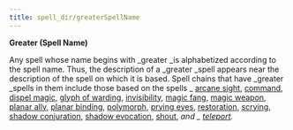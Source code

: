 ```yaml
---
title: spell_dir/greaterSpellName
---
```

 **Greater (Spell Name)**

Any spell whose name begins with _greater _is alphabetized according to the spell name. Thus, the description of a _greater _spell appears near the description of the spell on which it is based. Spell chains that have _greater _spells in them include those based on the spells _ [arcane sight](arcaneSight#_arcane-sight), [command](command#_command), [dispel magic](dispelMagic#_dispel-magic), [glyph of warding](glyphOfWarding#_glyph-of-warding), [invisibility](invisibility#_invisibility), [magic fang](magicFang#_magic-fang), [magic weapon](magicWeapon#_magic-weapon), [planar ally](planarAlly#_planar-ally), [planar binding](planarBinding#_planar-binding), [polymorph](polymorph#_polymorph), [prying eyes](pryingEyes#_prying-eyes), [restoration](restoration#_restoration), [scrying](scrying#_scrying), [shadow conjuration](shadowConjuration#_shadow-conjuration), [shadow evocation](shadowEvocation#_shadow-evocation), [shout](shout#_shout), _and _ [teleport](teleport#_teleport)._

